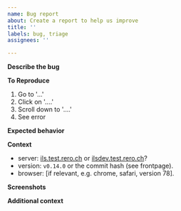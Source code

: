 ```yaml
---
name: Bug report
about: Create a report to help us improve
title: ''
labels: bug, triage
assignees: ''

---
```


<!--
    Please, fill the bug report as precisely as possible.
    Write a full sentence in the issue title.
    Thanks a lot for helping us!
-->

**Describe the bug**

<!--
    A clear and concise description of what the bug is.
-->

**To Reproduce**

<!--
    Steps to reproduce the behavior:
-->

1. Go to '...'
2. Click on '....'
3. Scroll down to '....'
4. See error

**Expected behavior**

<!--
    A clear and concise description of what you expected to happen.
-->

**Context**

<!--
    Tell us on what server did you spotted the issue, using which browser:
-->

* server: [ils.test.rero.ch][1] or [ilsdev.test.rero.ch][2]?
* version: `v0.14.0` or the commit hash (see frontpage).
* browser: [if relevant, e.g. chrome, safari, version 78].

[1]: https://ils.test.rero.ch
[2]: https://ilsdev.test.rero.ch

**Screenshots**

<!--
    If applicable, add screenshots to help explain your problem.
-->

**Additional context**

<!--
    Add any other context about the problem here.
-->
